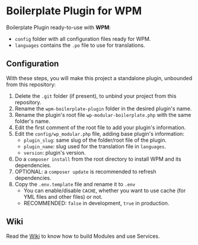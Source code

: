# Boilerplate Plugin for WPM

Boilerplate Plugin ready-to-use with **WPM**:
- `config` folder with all configuration files ready for WPM.
- `languages` contains the `.po` file to use for translations.

## Configuration

With these steps, you will make this project a standalone plugin, unbounded from this repository: 
1. Delete the `.git` folder (if present), to unbind your project from this repository.
2. Rename the `wpm-boilerplate-plugin` folder in the desired plugin's name.
3. Rename the plugin's root file `wp-modular-boilerplate.php` with the same folder's name.
4. Edit the first comment of the root file to add your plugin's information.
5. Edit the `config/wp_modular.php` file, adding base plugin's information:
   - `plugin_slug`: same slug of the folder/root file of the plugin.
   - `plugin_name`: slug used for the translation file in `languages`.
   - `version`: plugin's version.
6. Do a `composer install` from the root directory to install WPM and its dependencies.
7. OPTIONAL: a `composer update` is recommended to refresh dependencies.
8. Copy the `.env.template` file and rename it to `.env`
   - You can enable/disable `CACHE`, whether you want to use cache (for YML files and other files) or not.
   - RECOMMENDED: `false` in development, `true` in production.

## Wiki
Read the [Wiki](https://github.com/Skazzino/wpm-boilerplate-plugin/wiki) to know how to build Modules and use Services.
